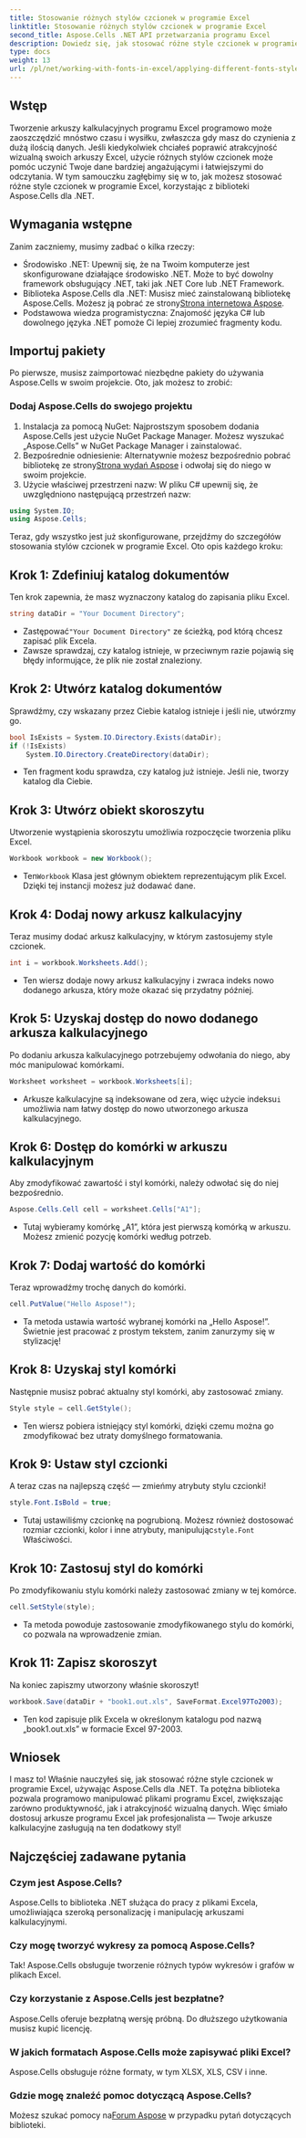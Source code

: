 ```yaml
---
title: Stosowanie różnych stylów czcionek w programie Excel
linktitle: Stosowanie różnych stylów czcionek w programie Excel
second_title: Aspose.Cells .NET API przetwarzania programu Excel
description: Dowiedz się, jak stosować różne style czcionek w programie Excel za pomocą Aspose.Cells dla .NET. Samouczek krok po kroku, który ulepszy projekt arkusza kalkulacyjnego.
type: docs
weight: 13
url: /pl/net/working-with-fonts-in-excel/applying-different-fonts-styles/
---
```

## Wstęp
Tworzenie arkuszy kalkulacyjnych programu Excel programowo może zaoszczędzić mnóstwo czasu i wysiłku, zwłaszcza gdy masz do czynienia z dużą ilością danych. Jeśli kiedykolwiek chciałeś poprawić atrakcyjność wizualną swoich arkuszy Excel, użycie różnych stylów czcionek może pomóc uczynić Twoje dane bardziej angażującymi i łatwiejszymi do odczytania. W tym samouczku zagłębimy się w to, jak możesz stosować różne style czcionek w programie Excel, korzystając z biblioteki Aspose.Cells dla .NET.
## Wymagania wstępne
Zanim zaczniemy, musimy zadbać o kilka rzeczy:
- Środowisko .NET: Upewnij się, że na Twoim komputerze jest skonfigurowane działające środowisko .NET. Może to być dowolny framework obsługujący .NET, taki jak .NET Core lub .NET Framework.
-  Biblioteka Aspose.Cells dla .NET: Musisz mieć zainstalowaną bibliotekę Aspose.Cells. Możesz ją pobrać ze strony[Strona internetowa Aspose](https://releases.aspose.com/cells/net/). 
- Podstawowa wiedza programistyczna: Znajomość języka C# lub dowolnego języka .NET pomoże Ci lepiej zrozumieć fragmenty kodu.
## Importuj pakiety
Po pierwsze, musisz zaimportować niezbędne pakiety do używania Aspose.Cells w swoim projekcie. Oto, jak możesz to zrobić:
### Dodaj Aspose.Cells do swojego projektu
1. Instalacja za pomocą NuGet: Najprostszym sposobem dodania Aspose.Cells jest użycie NuGet Package Manager. Możesz wyszukać „Aspose.Cells” w NuGet Package Manager i zainstalować.
2.  Bezpośrednie odniesienie: Alternatywnie możesz bezpośrednio pobrać bibliotekę ze strony[Strona wydań Aspose](https://releases.aspose.com/cells/net/) i odwołaj się do niego w swoim projekcie.
3. Użycie właściwej przestrzeni nazw: W pliku C# upewnij się, że uwzględniono następującą przestrzeń nazw:
```csharp
using System.IO;
using Aspose.Cells;
```
Teraz, gdy wszystko jest już skonfigurowane, przejdźmy do szczegółów stosowania stylów czcionek w programie Excel. Oto opis każdego kroku:
## Krok 1: Zdefiniuj katalog dokumentów
Ten krok zapewnia, że masz wyznaczony katalog do zapisania pliku Excel. 
```csharp
string dataDir = "Your Document Directory";
```
-  Zastępować`"Your Document Directory"` ze ścieżką, pod którą chcesz zapisać plik Excela.
- Zawsze sprawdzaj, czy katalog istnieje, w przeciwnym razie pojawią się błędy informujące, że plik nie został znaleziony.
## Krok 2: Utwórz katalog dokumentów
Sprawdźmy, czy wskazany przez Ciebie katalog istnieje i jeśli nie, utwórzmy go.
```csharp
bool IsExists = System.IO.Directory.Exists(dataDir);
if (!IsExists)
    System.IO.Directory.CreateDirectory(dataDir);
```
- Ten fragment kodu sprawdza, czy katalog już istnieje. Jeśli nie, tworzy katalog dla Ciebie. 
## Krok 3: Utwórz obiekt skoroszytu
Utworzenie wystąpienia skoroszytu umożliwia rozpoczęcie tworzenia pliku Excel.
```csharp
Workbook workbook = new Workbook();
```
-  Ten`Workbook` Klasa jest głównym obiektem reprezentującym plik Excel. Dzięki tej instancji możesz już dodawać dane.
## Krok 4: Dodaj nowy arkusz kalkulacyjny
Teraz musimy dodać arkusz kalkulacyjny, w którym zastosujemy style czcionek.
```csharp
int i = workbook.Worksheets.Add();
```

- Ten wiersz dodaje nowy arkusz kalkulacyjny i zwraca indeks nowo dodanego arkusza, który może okazać się przydatny później.
## Krok 5: Uzyskaj dostęp do nowo dodanego arkusza kalkulacyjnego
Po dodaniu arkusza kalkulacyjnego potrzebujemy odwołania do niego, aby móc manipulować komórkami.
```csharp
Worksheet worksheet = workbook.Worksheets[i];
```

-  Arkusze kalkulacyjne są indeksowane od zera, więc użycie indeksu`i` umożliwia nam łatwy dostęp do nowo utworzonego arkusza kalkulacyjnego.
## Krok 6: Dostęp do komórki w arkuszu kalkulacyjnym
Aby zmodyfikować zawartość i styl komórki, należy odwołać się do niej bezpośrednio.
```csharp
Aspose.Cells.Cell cell = worksheet.Cells["A1"];
```

- Tutaj wybieramy komórkę „A1”, która jest pierwszą komórką w arkuszu. Możesz zmienić pozycję komórki według potrzeb.
## Krok 7: Dodaj wartość do komórki
Teraz wprowadźmy trochę danych do komórki.
```csharp
cell.PutValue("Hello Aspose!");
```

- Ta metoda ustawia wartość wybranej komórki na „Hello Aspose!”. Świetnie jest pracować z prostym tekstem, zanim zanurzymy się w stylizację!
## Krok 8: Uzyskaj styl komórki
Następnie musisz pobrać aktualny styl komórki, aby zastosować zmiany.
```csharp
Style style = cell.GetStyle();
```

- Ten wiersz pobiera istniejący styl komórki, dzięki czemu można go zmodyfikować bez utraty domyślnego formatowania.
## Krok 9: Ustaw styl czcionki
A teraz czas na najlepszą część — zmieńmy atrybuty stylu czcionki!
```csharp
style.Font.IsBold = true;
```

-  Tutaj ustawiliśmy czcionkę na pogrubioną. Możesz również dostosować rozmiar czcionki, kolor i inne atrybuty, manipulując`style.Font` Właściwości.
## Krok 10: Zastosuj styl do komórki
Po zmodyfikowaniu stylu komórki należy zastosować zmiany w tej komórce.
```csharp
cell.SetStyle(style);
```

- Ta metoda powoduje zastosowanie zmodyfikowanego stylu do komórki, co pozwala na wprowadzenie zmian.
## Krok 11: Zapisz skoroszyt
Na koniec zapiszmy utworzony właśnie skoroszyt!
```csharp
workbook.Save(dataDir + "book1.out.xls", SaveFormat.Excel97To2003);
```

- Ten kod zapisuje plik Excela w określonym katalogu pod nazwą „book1.out.xls” w formacie Excel 97-2003.
## Wniosek
I masz to! Właśnie nauczyłeś się, jak stosować różne style czcionek w programie Excel, używając Aspose.Cells dla .NET. Ta potężna biblioteka pozwala programowo manipulować plikami programu Excel, zwiększając zarówno produktywność, jak i atrakcyjność wizualną danych. Więc śmiało dostosuj arkusze programu Excel jak profesjonalista — Twoje arkusze kalkulacyjne zasługują na ten dodatkowy styl!
## Najczęściej zadawane pytania
### Czym jest Aspose.Cells?  
Aspose.Cells to biblioteka .NET służąca do pracy z plikami Excela, umożliwiająca szeroką personalizację i manipulację arkuszami kalkulacyjnymi.
### Czy mogę tworzyć wykresy za pomocą Aspose.Cells?  
Tak! Aspose.Cells obsługuje tworzenie różnych typów wykresów i grafów w plikach Excel.
### Czy korzystanie z Aspose.Cells jest bezpłatne?  
Aspose.Cells oferuje bezpłatną wersję próbną. Do dłuższego użytkowania musisz kupić licencję.  
### W jakich formatach Aspose.Cells może zapisywać pliki Excel?  
Aspose.Cells obsługuje różne formaty, w tym XLSX, XLS, CSV i inne.
### Gdzie mogę znaleźć pomoc dotyczącą Aspose.Cells?  
 Możesz szukać pomocy na[Forum Aspose](https://forum.aspose.com/c/cells/9) w przypadku pytań dotyczących biblioteki.